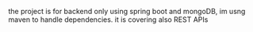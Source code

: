 the project is for backend only using spring boot and mongoDB, im usng maven to handle dependencies.
it is covering also REST APIs
